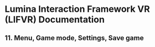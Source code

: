 # Lumina Interaction Framework VR (LIFVR) Documentation

## 11. Menu, Game mode, Settings, Save game